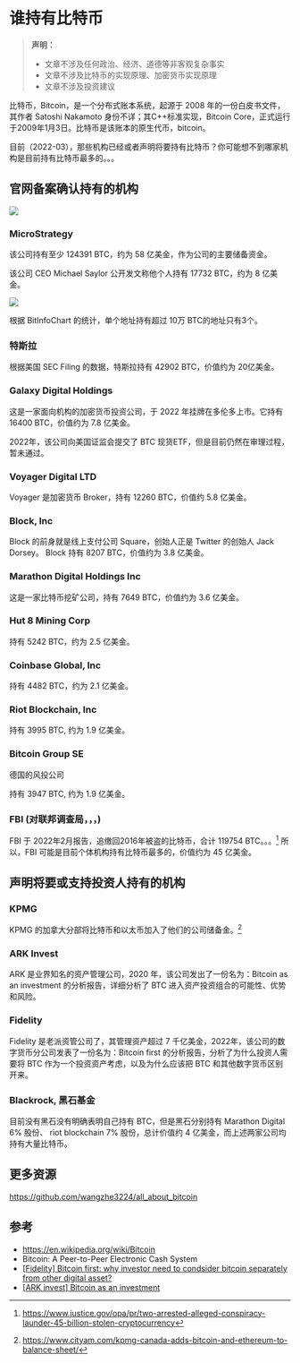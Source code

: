 # 谁持有比特币

> **声明：**
>
> - 文章不涉及任何政治、经济、道德等非客观复杂事实
> - 文章不涉及比特币的实现原理、加密货币实现原理
> - 文章不涉及投资建议

比特币，Bitcoin，是一个分布式账本系统，起源于 2008 年的一份白皮书文件，其作者 Satoshi Nakamoto 身份不详；其C++标准实现，Bitcoin Core，正式运行于2009年1月3日。比特币是该账本的原生代币，bitcoin。

目前（2022-03），那些机构已经或者声明将要持有比特币？你可能想不到哪家机构是目前持有比特币最多的。。。

## 官网备案确认持有的机构

![](https://i.imgur.com/jH4bzVw.png)

### MicroStrategy

该公司持有至少 124391 BTC，约为 58 亿美金，作为公司的主要储备资金。

该公司 CEO Michael Saylor 公开发文称他个人持有 17732 BTC，约为 8 亿美金。

![](https://i.imgur.com/63ipNeq.png)

根据 BitInfoChart 的统计，单个地址持有超过 10万 BTC的地址只有3个。

### 特斯拉

根据美国 SEC Filing 的数据，特斯拉持有 42902 BTC，价值约为 20亿美金。

### Galaxy Digital Holdings

这是一家面向机构的加密货币投资公司，于 2022 年挂牌在多伦多上市。它持有 16400 BTC，价值约为 7.8 亿美金。

2022年，该公司向美国证监会提交了 BTC 现货ETF，但是目前仍然在审理过程，暂未通过。

### Voyager Digital LTD

Voyager 是加密货币 Broker，持有 12260 BTC，价值约 5.8 亿美金。

### Block, Inc

Block 的前身就是线上支付公司 Square，创始人正是 Twitter 的创始人 Jack Dorsey。 Block 持有 8207 BTC，价值约为 3.8 亿美金。

### Marathon Digital Holdings Inc

这是一家比特币挖矿公司，持有 7649 BTC，价值约为 3.6 亿美金。

### Hut 8 Mining Corp

持有 5242 BTC，约为 2.5 亿美金。

### Coinbase Global, Inc

持有 4482 BTC，约为 2.1 亿美金。

### Riot Blockchain, Inc

持有 3995 BTC, 约为 1.9 亿美金。

### Bitcoin Group SE

德国的风投公司

持有 3947 BTC, 约为 1.9 亿美金。

### FBI (对联邦调查局，，，)

FBI 于 2022年2月报告，追缴回2016年被盗的比特币，合计 119754 BTC。。。[^2] 所以，FBI 可能是目前个体机构持有比特币最多的，价值约为 45 亿美金。

## 声明将要或支持投资人持有的机构

### KPMG

KPMG 的加拿大分部将比特币和以太币加入了他们的公司储备金。[^1]

### ARK Invest

ARK 是业界知名的资产管理公司，2020 年，该公司发出了一份名为：Bitcoin as an investment 的分析报告，详细分析了 BTC 进入资产投资组合的可能性、优势和风险。

### Fidelity

Fidelity 是老派资管公司了，其管理资产超过 7 千亿美金，2022年，该公司的数字货币分公司发表了一份名为：Bitcoin first 的分析报告，分析了为什么投资人需要将 BTC 作为一个投资资产考虑，以及为什么应该把 BTC 和其他数字货币区别开来。

### Blackrock, 黑石基金

目前没有黑石没有明确表明自己持有 BTC，但是黑石分别持有 Marathon Digital 6% 股份、 riot blockchain 7% 股份，总计价值约 4 亿美金，而上述两家公司均持有大量比特币。

## 更多资源

<https://github.com/wangzhe3224/all_about_bitcoin>

## 参考

- <https://en.wikipedia.org/wiki/Bitcoin>
- Bitcoin: A Peer-to-Peer Electronic Cash System
- [[Fidelity] Bitcoin first: why investor need to condsider bitcoin separately from other digital asset?](https://github.com/wangzhe3224/all_about_bitcoin/blob/main/report/bitcoin-first-fidelity.pdf)
- [[ARK invest] Bitcoin as an investment](https://github.com/wangzhe3224/all_about_bitcoin/blob/main/report/ARKinvest_Bitcoin_II_An%20Investment.pdf)

[^1]: https://www.cityam.com/kpmg-canada-adds-bitcoin-and-ethereum-to-balance-sheet/
[^2]: https://www.justice.gov/opa/pr/two-arrested-alleged-conspiracy-launder-45-billion-stolen-cryptocurrency
